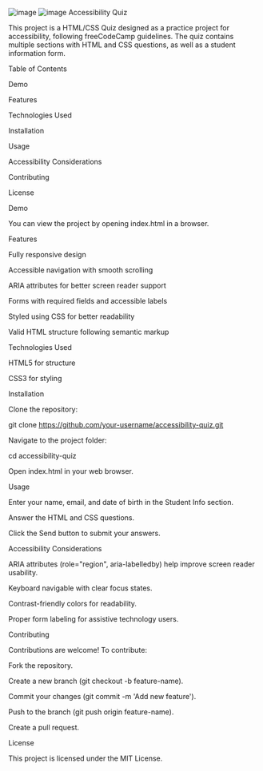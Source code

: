 ![image](https://github.com/user-attachments/assets/2e8d9c67-1b9a-4191-8902-b05a8ffedef7)
![image](https://github.com/user-attachments/assets/51c821d7-7b0b-4163-b802-9146adb7432f)
Accessibility Quiz

This project is a HTML/CSS Quiz designed as a practice project for accessibility, following freeCodeCamp guidelines. The quiz contains multiple sections with HTML and CSS questions, as well as a student information form.

Table of Contents

Demo

Features

Technologies Used

Installation

Usage

Accessibility Considerations

Contributing

License

Demo

You can view the project by opening index.html in a browser.

Features

Fully responsive design

Accessible navigation with smooth scrolling

ARIA attributes for better screen reader support

Forms with required fields and accessible labels

Styled using CSS for better readability

Valid HTML structure following semantic markup

Technologies Used

HTML5 for structure

CSS3 for styling

Installation

Clone the repository:

git clone https://github.com/your-username/accessibility-quiz.git

Navigate to the project folder:

cd accessibility-quiz

Open index.html in your web browser.

Usage

Enter your name, email, and date of birth in the Student Info section.

Answer the HTML and CSS questions.

Click the Send button to submit your answers.

Accessibility Considerations

ARIA attributes (role="region", aria-labelledby) help improve screen reader usability.

Keyboard navigable with clear focus states.

Contrast-friendly colors for readability.

Proper form labeling for assistive technology users.

Contributing

Contributions are welcome! To contribute:

Fork the repository.

Create a new branch (git checkout -b feature-name).

Commit your changes (git commit -m 'Add new feature').

Push to the branch (git push origin feature-name).

Create a pull request.

License

This project is licensed under the MIT License.

